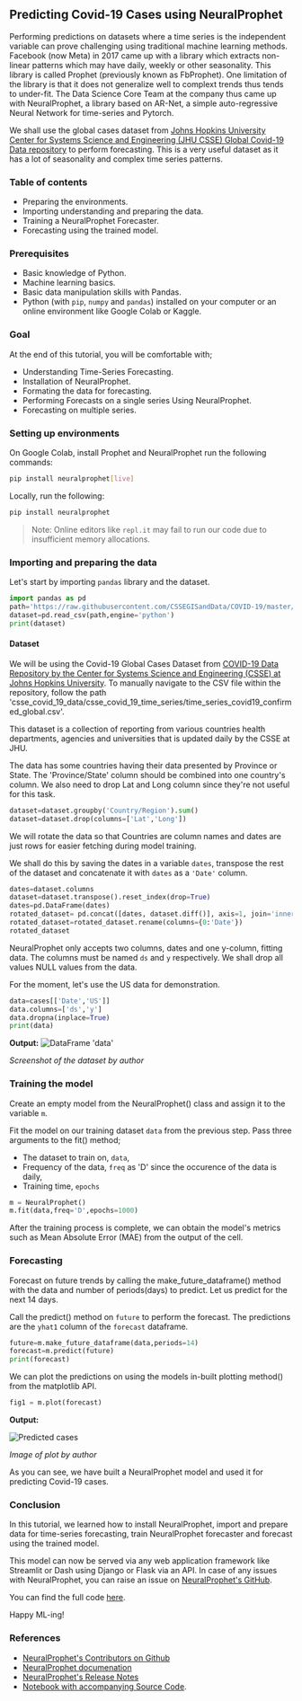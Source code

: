 ## Predicting Covid-19 Cases using NeuralProphet

Performing predictions on datasets where a time series is the independent variable can prove challenging using traditional machine learning methods. Facebook (now Meta) in 2017 came up with a library which extracts non-linear patterns which may have daily, weekly or other seasonality. This library is called Prophet (previously known as FbProphet).
One limitation of the library is that it does not generalize well to complext trends thus tends to under-fit. The Data Science Core Team at the company thus came up with NeuralProphet, a library based on AR-Net, a simple auto-regressive Neural Network for time-series and Pytorch.

We shall use the global cases dataset from [Johns Hopkins University Center for Systems Science and Engineering (JHU CSSE) Global Covid-19 Data repository](https://github.com/CSSEGISandData/COVID-19) to perform forecasting. This is a very useful dataset as it has a lot of seasonality and complex time series patterns.

### Table of contents
- Preparing the environments.
- Importing understanding and preparing the data.
- Training a NeuralProphet Forecaster.
- Forecasting using the trained model.

### Prerequisites
- Basic knowledge of Python.
- Machine learning basics.
- Basic data manipulation skills with Pandas.
- Python (with `pip`, `numpy` and `pandas`) installed on your computer or an online environment like Google Colab or Kaggle.

### Goal
At the end of this tutorial, you will be comfortable with;
- Understanding Time-Series Forecasting.
- Installation of NeuralProphet.
- Formating the data for forecasting.
- Performing Forecasts on a single series Using NeuralProphet.
- Forecasting on multiple series.

### Setting up environments
On Google Colab, install Prophet and NeuralProphet run the following commands:

```bash
pip install neuralprophet[live]
```
Locally, run the following:

```bash
pip install neuralprophet
```

> Note: Online editors like `repl.it` may fail to run our code due to insufficient memory allocations.

### Importing and preparing the data
Let's start by importing `pandas` library and the dataset.

```python
import pandas as pd
path='https://raw.githubusercontent.com/CSSEGISandData/COVID-19/master/csse_covid_19_data/csse_covid_19_time_series/time_series_covid19_confirmed_global.csv'
dataset=pd.read_csv(path,engine='python')
print(dataset)
```

#### Dataset
We will be using the Covid-19 Global Cases Dataset from [COVID-19 Data Repository by the Center for Systems Science and Engineering (CSSE) at Johns Hopkins University](https://github.com/CSSEGISandData/COVID-19). To manually navigate to the CSV file within the repository, follow the path 'csse_covid_19_data/csse_covid_19_time_series/time_series_covid19_confirmed_global.csv'.

This dataset is a collection of reporting from various countries health departments, agencies and universities that is updated daily by the CSSE at JHU.

The data has some countries having their data presented by Province or State. The 'Province/State' column should be combined into one country's column.
We also need to drop Lat and Long column since they're not useful for this task.

```python
dataset=dataset.groupby('Country/Region').sum()
dataset=dataset.drop(columns=['Lat','Long'])
```
We will rotate the data so that Countries are column names and dates are just rows for easier fetching during model training.

We shall do this by saving the dates in a variable ```dates```, transpose the rest of the dataset and concatenate it with ```dates``` as a ```'Date'``` column.

```python
dates=dataset.columns
dataset=dataset.transpose().reset_index(drop=True)
dates=pd.DataFrame(dates)
rotated_dataset= pd.concat([dates, dataset.diff()], axis=1, join='inner')
rotated_dataset=rotated_dataset.rename(columns={0:'Date'})
rotated_dataset
```

NeuralProphet only accepts two columns, dates and one y-column, fitting data. The columns must be named ```ds``` and ```y``` respectively.
We shall drop all values NULL values from the data.

For the moment, let's use the US data for demonstration.

```python
data=cases[['Date','US']]
data.columns=['ds','y']
data.dropna(inplace=True)
print(data)
```
**Output:**
![DataFrame 'data'](/engineering-education/covid-forecasting-using-neuralprophet/df1.png)

*Screenshot of the dataset by author*


### Training the model
Create an empty model from the NeuralProphet() class and assign it to the variable ```m```.

Fit the model on our training dataset ```data``` from the previous step. Pass three arguments to the fit() method;
- The dataset to train on, ```data```,
- Frequency of the data, ```freq``` as 'D' since the occurence of the data is daily,
- Training time, ```epochs```

```python
m = NeuralProphet()
m.fit(data,freq='D',epochs=1000)
```
After the training process is complete, we can obtain the model's metrics such as Mean Absolute Error (MAE) from the output of the cell.

### Forecasting
Forecast on future trends by calling the make_future_dataframe() method with the data and number of periods(days) to predict.
Let us predict for the next 14 days.

Call the predict() method on ```future``` to perform the forecast.
The predictions are the ```yhat1``` column of the ```forecast``` dataframe.

```python
future=m.make_future_dataframe(data,periods=14)
forecast=m.predict(future)
print(forecast)
```

We can plot the predictions on using the models in-built plotting method() from the matplotlib API.

```python
fig1 = m.plot(forecast)
```
**Output:**

![Predicted cases](/engineering-education/covid-forecasting-using-neuralprophet/df2.png)

*Image of plot by author*

As you can see, we have built a NeuralProphet model and used it for predicting Covid-19 cases.

### Conclusion
In this tutorial, we learned how to install NeuralProphet, import and prepare data for time-series forecasting, train NeuralProphet forecaster and forecast using the trained model.

This model can now be served via any web application framework like Streamlit or Dash using Django or Flask via an API. In case of any issues with NeuralProphet, you can raise an issue on [NeuralProphet's GitHub](https://github.com/ourownstory/neural_prophet).

You can find the full code [here](https://github.com/iannjari/neuralprophet/blob/main/NeuralProphet.ipynb).

Happy ML-ing!

### References
- [NeuralProphet's Contributors on Github](https://github.com/iannjari/neuralprophet/blob/main/NeuralProphet.ipynb)
- [NeuralProphet documenation](https://neuralprophet.com/html/contents.html)
- [NeuralProphet's Release Notes](https://ai.facebook.com/blog/neuralprophet-the-neural-evolution-of-facebooks-prophet/)
- [Notebook with accompanying Source Code](https://github.com/iannjari/neuralprophet/blob/main/NeuralProphet.ipynb).
